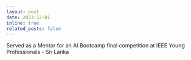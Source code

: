 ```yaml
---
layout: post
date: 2023-12-01
inline: true
related_posts: false
---
```

Served as a Mentor for an AI Bootcamp final competition at IEEE Young Professionals - Sri Lanka